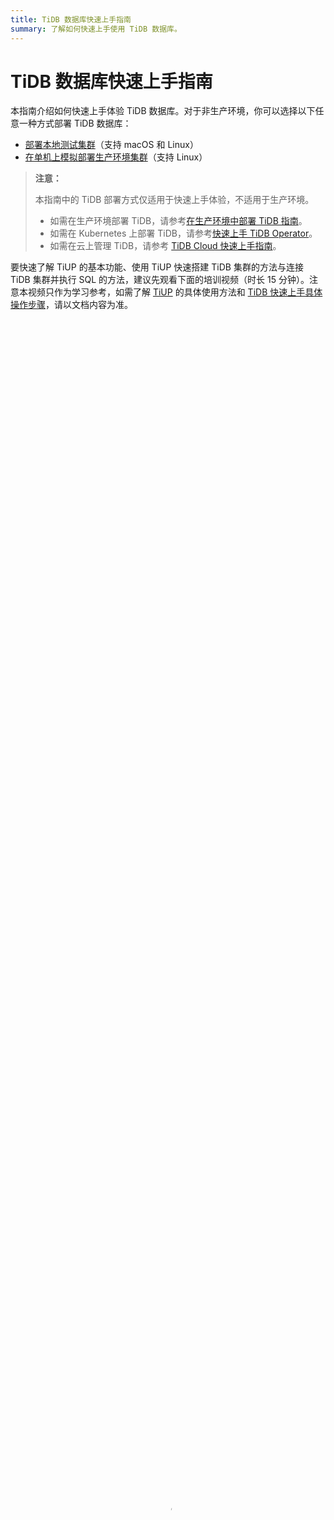 ```yaml
---
title: TiDB 数据库快速上手指南
summary: 了解如何快速上手使用 TiDB 数据库。
---
```


# TiDB 数据库快速上手指南

本指南介绍如何快速上手体验 TiDB 数据库。对于非生产环境，你可以选择以下任意一种方式部署 TiDB 数据库：

- [部署本地测试集群](#部署本地测试集群)（支持 macOS 和 Linux）
- [在单机上模拟部署生产环境集群](#在单机上模拟部署生产环境集群)（支持 Linux）

> **注意：**
>
> 本指南中的 TiDB 部署方式仅适用于快速上手体验，不适用于生产环境。
>
> - 如需在生产环境部署 TiDB，请参考[在生产环境中部署 TiDB 指南](/production-deployment-using-tiup.md)。
> - 如需在 Kubernetes 上部署 TiDB，请参考[快速上手 TiDB Operator](https://docs.pingcap.com/zh/tidb-in-kubernetes/stable/get-started)。
> - 如需在云上管理 TiDB，请参考 [TiDB Cloud 快速上手指南](https://docs.pingcap.com/tidbcloud/tidb-cloud-quickstart)。

要快速了解 TiUP 的基本功能、使用 TiUP 快速搭建 TiDB 集群的方法与连接 TiDB 集群并执行 SQL 的方法，建议先观看下面的培训视频（时长 15 分钟）。注意本视频只作为学习参考，如需了解 [TiUP](/tiup/tiup-overview.md) 的具体使用方法和 [TiDB 快速上手具体操作步骤](#部署本地测试集群)，请以文档内容为准。

<video src="https://download.pingcap.com/docs-cn%2FLesson07_quick_start.mp4" width="100%" height="100%" controls="controls" poster="https://download.pingcap.com/docs-cn/poster_lesson7.png"></video>

## 部署本地测试集群

- 适用场景：利用本地 macOS 或者单机 Linux 环境快速部署 TiDB 测试集群，体验 TiDB 集群的基本架构，以及 TiDB、TiKV、PD、监控等基础组件的运行。

<SimpleTab>
<div label="macOS">

TiDB 是一个分布式系统。最基础的 TiDB 测试集群通常由 2 个 TiDB 实例、3 个 TiKV 实例、3 个 PD 实例和可选的 TiFlash 实例构成。通过 TiUP Playground，可以快速搭建出上述的一套基础测试集群，步骤如下：

1. 下载并安装 TiUP。

    
    ```shell
    curl --proto '=https' --tlsv1.2 -sSf https://tiup-mirrors.pingcap.com/install.sh | sh
    ```

    安装完成后会提示如下信息：

    ```log
    Successfully set mirror to https://tiup-mirrors.pingcap.com
    Detected shell: zsh
    Shell profile:  /Users/user/.zshrc
    /Users/user/.zshrc has been modified to add tiup to PATH
    open a new terminal or source /Users/user/.zshrc to use it
    Installed path: /Users/user/.tiup/bin/tiup
    ===============================================
    Have a try:     tiup playground
    ===============================================
    ```

2. 声明全局环境变量。

    > **注意：**
    >
    > TiUP 安装完成后会提示 Shell profile 文件的绝对路径。在执行以下 `source` 命令前，需要将 `${your_shell_profile}` 修改为 Shell profile 文件的实际位置。

    
    ```shell
    source ${your_shell_profile}
    ```

3. 在当前 session 执行以下命令启动集群。

    > **注意：**
    >
    > - 如果按以下方式执行 playground，在结束部署测试后，TiUP 会自动清理掉原集群数据，重新执行命令会得到一个全新的集群。
    > - 如果希望持久化数据，需要在启动集群时添加 TiUP 的 `--tag` 参数，详见[启动集群时指定 `tag` 以保留数据](/tiup/tiup-playground.md#启动集群时指定-tag-以保留数据)。
    >
    >     ```shell
    >     tiup playground --tag ${tag_name}
    >     ```

    - 直接执行 `tiup playground` 命令会运行最新版本的 TiDB 集群，其中 TiDB、TiKV、PD 和 TiFlash 实例各 1 个：

        
        ```shell
        tiup playground
        ```

    - 也可以指定 TiDB 版本以及各组件实例个数，命令类似于：

        
        ```shell
        tiup playground v8.1.2 --db 2 --pd 3 --kv 3
        ```

        上述命令会在本地下载并启动某个版本的集群（例如 v8.1.2）。最新版本可以通过执行 `tiup list tidb` 来查看。运行结果将显示集群的访问方式：

        ```log
        CLUSTER START SUCCESSFULLY, Enjoy it ^-^
        To connect TiDB: mysql --comments --host 127.0.0.1 --port 4001 -u root -p (no password)
        To connect TiDB: mysql --comments --host 127.0.0.1 --port 4000 -u root -p (no password)
        To view the dashboard: http://127.0.0.1:2379/dashboard
        PD client endpoints: [127.0.0.1:2379 127.0.0.1:2382 127.0.0.1:2384]
        To view the Prometheus: http://127.0.0.1:9090
        To view the Grafana: http://127.0.0.1:3000
        ```

        > **注意：**
        >
        > v5.2.0 及以上版本的 TiDB 支持在 Apple M1 芯片的机器上运行 `tiup playground`。

4. 新开启一个 session 以访问 TiDB 数据库。

    + 使用 TiUP `client` 连接 TiDB：

        
        ```shell
        tiup client
        ```

    + 也可使用 MySQL 客户端连接 TiDB：

        
        ```shell
        mysql --host 127.0.0.1 --port 4000 -u root
        ```

5. 通过 <http://127.0.0.1:9090> 访问 TiDB 的 Prometheus 管理界面。

6. 通过 <http://127.0.0.1:2379/dashboard> 访问 [TiDB Dashboard](/dashboard/dashboard-intro.md) 页面，默认用户名为 `root`，密码为空。

7. 通过 <http://127.0.0.1:3000> 访问 TiDB 的 Grafana 界面，默认用户名和密码都为 `admin`。

8. （可选）[将数据加载到 TiFlash](/tiflash/tiflash-overview.md#使用-tiflash) 进行分析。

9. 测试完成之后，可以通过执行以下步骤来清理集群：

    1. 按下 <kbd>Control+C</kbd> 键停掉上述启用的 TiDB 服务。

    2. 等待服务退出操作完成后，执行以下命令：

        
        ```shell
        tiup clean --all
        ```

> **注意：**
>
> TiUP Playground 默认监听 `127.0.0.1`，服务仅本地可访问；若需要使服务可被外部访问，可使用 `--host` 参数指定监听网卡绑定外部可访问的 IP。

</div>
<div label="Linux">

TiDB 是一个分布式系统。最基础的 TiDB 测试集群通常由 2 个 TiDB 实例、3 个 TiKV 实例、3 个 PD 实例和可选的 TiFlash 实例构成。通过 TiUP Playground，可以快速搭建出上述的一套基础测试集群，步骤如下：

1. 下载并安装 TiUP。

    
    ```shell
    curl --proto '=https' --tlsv1.2 -sSf https://tiup-mirrors.pingcap.com/install.sh | sh
    ```

    安装完成后会提示如下信息：

    ```log
    Successfully set mirror to https://tiup-mirrors.pingcap.com
    Detected shell: bash
    Shell profile:  /home/user/.bashrc
    /home/user/.bashrc has been modified to add tiup to PATH
    open a new terminal or source /home/user/.bashrc to use it
    Installed path: /home/user/.tiup/bin/tiup
    ===============================================
    Have a try:     tiup playground
    ===============================================
    ```

2. 声明全局环境变量。

    > **注意：**
    >
    > TiUP 安装完成后会提示 Shell profile 文件的绝对路径。在执行以下 `source` 命令前，需要将 `${your_shell_profile}` 修改为 Shell profile 文件的实际位置。

    
    ```shell
    source ${your_shell_profile}
    ```

3. 在当前 session 执行以下命令启动集群。

    > **注意：**
    >
    > - 如果按以下方式执行 playground，在结束部署测试后，TiUP 会自动清理掉原集群数据，重新执行命令会得到一个全新的集群。
    > - 如果希望持久化数据，需要在启动集群时添加 TiUP 的 `--tag` 参数，详见[启动集群时指定 `tag` 以保留数据](/tiup/tiup-playground.md#启动集群时指定-tag-以保留数据)。
    >
    >     ```shell
    >     tiup playground --tag ${tag_name}
    >     ```

    - 直接运行 `tiup playground` 命令会运行最新版本的 TiDB 集群，其中 TiDB、TiKV、PD 和 TiFlash 实例各 1 个：

        
        ```shell
        tiup playground
        ```

    - 也可以指定 TiDB 版本以及各组件实例个数，命令类似于：

        
        ```shell
        tiup playground v8.1.2 --db 2 --pd 3 --kv 3
        ```

        上述命令会在本地下载并启动某个版本的集群（例如 v8.1.2）。最新版本可以通过执行 `tiup list tidb` 来查看。运行结果将显示集群的访问方式：

        ```log
        CLUSTER START SUCCESSFULLY, Enjoy it ^-^
        To connect TiDB: mysql --host 127.0.0.1 --port 4000 -u root -p (no password) --comments
        To view the dashboard: http://127.0.0.1:2379/dashboard
        PD client endpoints: [127.0.0.1:2379]
        To view the Prometheus: http://127.0.0.1:9090
        To view the Grafana: http://127.0.0.1:3000
        ```

4. 新开启一个 session 以访问 TiDB 数据库。

    + 使用 TiUP `client` 连接 TiDB：

        
        ```shell
        tiup client
        ```

    + 也可使用 MySQL 客户端连接 TiDB：

        
        ```shell
        mysql --host 127.0.0.1 --port 4000 -u root
        ```

5. 通过 <http://127.0.0.1:9090> 访问 TiDB 的 Prometheus 管理界面。

6. 通过 <http://127.0.0.1:2379/dashboard> 访问 [TiDB Dashboard](/dashboard/dashboard-intro.md) 页面，默认用户名为 `root`，密码为空。

7. 通过 <http://127.0.0.1:3000> 访问 TiDB 的 Grafana 界面，默认用户名和密码都为 `admin`。

8. （可选）[将数据加载到 TiFlash](/tiflash/tiflash-overview.md#使用-tiflash) 进行分析。

9. 测试完成之后，可以通过执行以下步骤来清理集群：

    1. 按下 <kbd>Control+C</kbd> 键停掉上述启用的 TiDB 服务。

    2. 等待服务退出操作完成后，执行以下命令：

    
    ```shell
    tiup clean --all
    ```

> **注意：**
>
> TiUP Playground 默认监听 `127.0.0.1`，服务仅本地可访问。若需要使服务可被外部访问，可使用 `--host` 参数指定监听网卡绑定外部可访问的 IP。

</div>
</SimpleTab>

## 在单机上模拟部署生产环境集群

- 适用场景：希望用单台 Linux 服务器，体验 TiDB 最小的完整拓扑的集群，并模拟生产环境下的部署步骤。

本节介绍如何参照 TiUP 最小拓扑的一个 YAML 文件部署 TiDB 集群。

### 准备环境

开始部署 TiDB 集群前，准备一台部署主机，确保其软件满足需求：

- 推荐安装 CentOS 7.3 及以上版本
- 运行环境可以支持互联网访问，用于下载 TiDB 及相关软件安装包

最小规模的 TiDB 集群拓扑包含以下实例：

> **注意：**
>
> 下表中拓扑实例的 IP 为示例 IP。在实际部署时，请替换为实际的 IP。

| 实例 | 个数 | IP | 配置 |
|:-- | :-- | :-- | :-- |
| TiKV | 3 | 10.0.1.1 <br/> 10.0.1.1 <br/> 10.0.1.1 | 避免端口和目录冲突 |
| TiDB | 1 | 10.0.1.1 | 默认端口 <br/> 全局目录配置 |
| PD | 1 | 10.0.1.1 | 默认端口 <br/> 全局目录配置 |
| TiFlash | 1 | 10.0.1.1 | 默认端口 <br/> 全局目录配置 |
| Monitor | 1 | 10.0.1.1 | 默认端口 <br/> 全局目录配置 |

部署主机软件和环境要求如下：

- 部署需要使用部署主机的 root 用户及密码
- 部署主机[关闭防火墙](/check-before-deployment.md#检测及关闭目标部署机器的防火墙)或者开放 TiDB 集群的节点间所需端口
- 目前 TiUP Cluster 支持在 x86_64（AMD64）和 ARM 架构上部署 TiDB 集群
    - 在 AMD64 架构下，建议使用 CentOS 7.3 及以上版本 Linux 操作系统
    - 在 ARM 架构下，建议使用 CentOS 7.6 1810 版本 Linux 操作系统

### 实施部署

> **注意：**
>
> 你可以使用 Linux 系统的任一普通用户或 root 用户登录主机，以下步骤以 root 用户为例。

1. 下载并安装 TiUP：

    
    ```shell
    curl --proto '=https' --tlsv1.2 -sSf https://tiup-mirrors.pingcap.com/install.sh | sh
    ```

2. 声明全局环境变量：

    > **注意：**
    >
    > TiUP 安装完成后会提示对应 Shell profile 文件的绝对路径。在执行以下 `source` 命令前，需要将 `${your_shell_profile}` 修改为 Shell profile 文件的实际位置。

    
    ```shell
    source ${your_shell_profile}
    ```

3. 安装 TiUP 的 cluster 组件：

    
    ```shell
    tiup cluster
    ```

4. 如果机器已经安装 TiUP cluster，需要更新软件版本：

    
    ```shell
    tiup update --self && tiup update cluster
    ```

5. 由于模拟多机部署，需要通过 root 用户调大 sshd 服务的连接数限制：

    1. 修改 `/etc/ssh/sshd_config` 将 `MaxSessions` 调至 20。
    2. 重启 sshd 服务：

        
        ```shell
        service sshd restart
        ```

6. 创建并启动集群

    按下面的配置模板，编辑配置文件，命名为 `topo.yaml`，其中：

    - `user: "tidb"`：表示通过 `tidb` 系统用户（部署会自动创建）来做集群的内部管理，默认使用 22 端口通过 ssh 登录目标机器
    - `replication.enable-placement-rules`：设置这个 PD 参数来确保 TiFlash 正常运行
    - `host`：设置为本部署主机的 IP

    配置模板如下：

    
    ```yaml
    # # Global variables are applied to all deployments and used as the default value of
    # # the deployments if a specific deployment value is missing.
    global:
     user: "tidb"
     ssh_port: 22
     deploy_dir: "/tidb-deploy"
     data_dir: "/tidb-data"

    # # Monitored variables are applied to all the machines.
    monitored:
     node_exporter_port: 9100
     blackbox_exporter_port: 9115

    server_configs:
     tidb:
       instance.tidb_slow_log_threshold: 300
     tikv:
       readpool.storage.use-unified-pool: false
       readpool.coprocessor.use-unified-pool: true
     pd:
       replication.enable-placement-rules: true
       replication.location-labels: ["host"]
     tiflash:
       logger.level: "info"

    pd_servers:
     - host: 10.0.1.1

    tidb_servers:
     - host: 10.0.1.1

    tikv_servers:
     - host: 10.0.1.1
       port: 20160
       status_port: 20180
       config:
         server.labels: { host: "logic-host-1" }

     - host: 10.0.1.1
       port: 20161
       status_port: 20181
       config:
         server.labels: { host: "logic-host-2" }

     - host: 10.0.1.1
       port: 20162
       status_port: 20182
       config:
         server.labels: { host: "logic-host-3" }

    tiflash_servers:
     - host: 10.0.1.1

    monitoring_servers:
     - host: 10.0.1.1

    grafana_servers:
     - host: 10.0.1.1
    ```

7. 执行集群部署命令：

    
    ```shell
    tiup cluster deploy <cluster-name> <version> ./topo.yaml --user root -p
    ```

    - 参数 `<cluster-name>` 表示设置集群名称
    - 参数 `<version>` 表示设置集群版本，例如 `v8.1.2`。可以通过 `tiup list tidb` 命令来查看当前支持部署的 TiDB 版本
    - 参数 `-p` 表示在连接目标机器时使用密码登录

        > **注意：**
        >
        > 如果主机通过密钥进行 SSH 认证，请使用 `-i` 参数指定密钥文件路径，`-i` 与 `-p` 不可同时使用。

    按照引导，输入”y”及 root 密码，来完成部署：

    ```log
    Do you want to continue? [y/N]:  y
    Input SSH password:
    ```

8. 启动集群：

    
    ```shell
    tiup cluster start <cluster-name>
    ```

9. 访问集群：

    - 安装 MySQL 客户端。如果已安装 MySQL 客户端则可跳过这一步骤。

        
        ```shell
        yum -y install mysql
        ```

    - 访问 TiDB 数据库，密码为空：

        ```shell
        mysql -h 10.0.1.1 -P 4000 -u root
        ```

    - 访问 TiDB 的 Grafana 监控：

        通过 <http://{grafana-ip}:3000> 访问集群 Grafana 监控页面，默认用户名和密码均为 `admin`。

    - 访问 TiDB 的 Dashboard：

        通过 <http://{pd-ip}:2379/dashboard> 访问集群 [TiDB Dashboard](/dashboard/dashboard-intro.md) 监控页面，默认用户名为 `root`，密码为空。

    - 执行以下命令确认当前已经部署的集群列表：

        ```shell
        tiup cluster list
        ```

    - 执行以下命令查看集群的拓扑结构和状态：

        ```shell
        tiup cluster display <cluster-name>
        ```

## 探索更多

如果你刚刚部署好一套 TiDB 本地测试集群，你可以继续：

- 学习 [TiDB SQL 操作](/basic-sql-operations.md)
- [迁移数据到 TiDB](/migration-overview.md)

如果你准备好在生产环境部署 TiDB，你可以继续：

- [使用 TiUP 部署 TiDB 集群](/production-deployment-using-tiup.md)
- [使用 TiDB Operator 在 Kubernetes 上部署 TiDB](https://docs.pingcap.com/zh/tidb-in-kubernetes/stable)

如果你想使用 TiFlash 作为数据分析的解决方案，可参阅以下文档：

- [使用 TiFlash](/tiflash/tiflash-overview.md#使用-tiflash)
- [TiFlash 简介](/tiflash/tiflash-overview.md)

